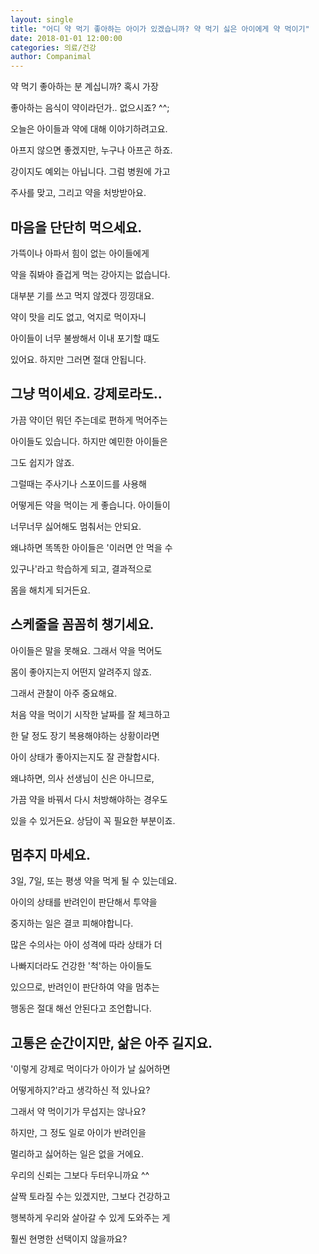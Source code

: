 ```yaml
---
layout: single
title: "어디 약 먹기 좋아하는 아이가 있겠습니까? 약 먹기 싫은 아이에게 약 먹이기"
date: 2018-01-01 12:00:00
categories: 의료/건강
author: Companimal
---
```


약 먹기 좋아하는 분 계십니까? 혹시 가장

좋아하는 음식이 약이라던가.. 없으시죠? ^^;

오늘은 아이들과 약에 대해 이야기하려고요.

아프지 않으면 좋겠지만, 누구나 아프곤 하죠.

강이지도 예외는 아닙니다. 그럼 병원에 가고

주사를 맞고, 그리고 약을 처방받아요.

## 마음을 단단히 먹으세요.

가뜩이나 아파서 힘이 없는 아이들에게

약을 줘봐야 즐겁게 먹는 강아지는 없습니다.

대부분 기를 쓰고 먹지 않겠다 낑낑대요.

약이 맛을 리도 없고, 억지로 먹이자니

아이들이 너무 불쌍해서 이내 포기할 떄도

있어요. 하지만 그러면 절대 안됩니다.

## 그냥 먹이세요. 강제로라도..

가끔 약이던 뭐던 주는데로 편하게 먹어주는

아이들도 있습니다. 하지만 예민한 아이들은

그도 쉽지가 않죠.

그럴때는 주사기나 스포이드를 사용해

어떻게든 약을 먹이는 게 좋습니다. 아이들이

너무너무 싫어해도 멈춰서는 안되요.

왜냐하면 똑똑한 아이들은 '이러면 안 먹을 수

있구나'라고 학습하게 되고, 결과적으로

몸을 해치게 되거든요.

## 스케줄을 꼼꼼히 챙기세요.

아이들은 말을 못해요. 그래서 약을 먹어도

몸이 좋아지는지 어떤지 알려주지 않죠.

그래서 관찰이 아주 중요해요.

처음 약을 먹이기 시작한 날짜를 잘 체크하고

한 달 정도 장기 복용해야하는 상황이라면

아이 상태가 좋아지는지도 잘 관찰합시다.

왜냐하면, 의사 선생님이 신은 아니므로,

가끔 약을 바꿔서 다시 처방해야하는 경우도

있을 수 있거든요. 상담이 꼭 필요한 부분이죠.

## 멈추지 마세요.

3일, 7일, 또는 평생 약을 먹게 될 수 있는데요.

아이의 상태를 반려인이 판단해서 투약을

중지하는 일은 결코 피해야합니다.

많은 수의사는 아이 성격에 따라 상태가 더

나빠지더라도 건강한 '척'하는 아이들도

있으므로, 반려인이 판단하여 약을 멈추는

행동은 절대 해선 안된다고 조언합니다.

## 고통은 순간이지만, 삶은 아주 길지요.

'이렇게 강제로 먹이다가 아이가 날 싫어하면

어떻게하지?'라고 생각하신 적 있나요?

그래서 약 먹이기가 무섭지는 않나요?

하지만, 그 정도 일로 아이가 반려인을

멀리하고 싫어하는 일은 없을 거에요.

우리의 신뢰는 그보다 두터우니까요 ^^

살짝 토라질 수는 있겠지만, 그보다 건강하고

행복하게 우리와 살아갈 수 있게 도와주는 게

훨씬 현명한 선택이지 않을까요?
